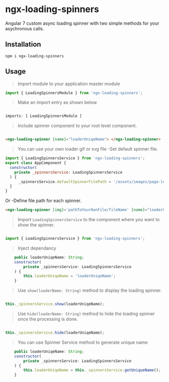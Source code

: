 # ngx-loading-spinners 
Angular 7 custom async loading spinner with two simple methods for your asychronous calls.

## Installation

`npm i ngx-loading-spinners`

## Usage 

> Import module to your application master module

```javascript
import { LoadingSpinnersModule } from 'ngx-loading-spinners';
```

> Make an import entry as shown below

```javascript

imports: [ LoadingSpinnersModule ]

```

> Include spinner component to your root level component.

```html

<ngx-loading-spinner [name]="loaderUniqeName"> </ngx-loading-spinner>

```

> You can use your own loader gif or svg file
-Set default spinner file.
```javascript
import { LoadingSpinnersService } from 'ngx-loading-spinners';
export class AppComponent {
  constructor(
    private _spinnersService: LoadingSpinnersService
  ) {
      _spinnersService.defaultSpinnerFilePath = '/assets/images/page-loader.gif';
  }
}
```
Or 
-Define file path for each spinner.
```html
<ngx-loading-spinner [img]='pathToYourOwnFile/fileName' [name]="loaderUniqeName"> </ngx-loading-spinner>

```

> Import `LoadingSpinnersService` to the component where you want to show the spinner.

```javascript

import { LoadingSpinnersService } from 'ngx-loading-spinners';

```

> Inject dependancy 

```javascript
    public loaderUniqeName: String;
    constructor(
        private _spinnersService: LoadingSpinnersService
    ) { 
        this.loaderUniqeName = 'loaderUniqeName';
    }

```

> Use `show(loaderName: String)` method to display the loading spinner.

```javascript

this._spinnersService.show(loaderUniqeName);

```

> Use `hide(loaderName: String)` method to hide the loading spinner once the processing is done.

```javascript

this._spinnersService.hide(loaderUniqeName);

```

> You can use Spinner Service method to generate unique name 

```javascript
    public loaderUniqeName: String;
    constructor(
        private _spinnersService: LoadingSpinnersService
    ) { 
        this.loaderUniqeName = this._spinnersService.getUniqueName();
    }
```